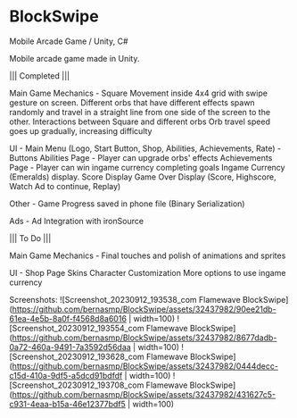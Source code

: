 # BlockSwipe
Mobile Arcade Game / Unity, C#

Mobile arcade game made in Unity.

||| Completed |||

Main Game Mechanics - Square Movement inside 4x4 grid with swipe gesture on screen.
                      Different orbs that have different effects spawn randomly and travel in a straight line from one side of the screen to the other.
                      Interactions between Square and different orbs
                      Orb travel speed goes up gradually, increasing difficulty

UI -  Main Menu (Logo, Start Button, Shop, Abilities, Achievements, Rate) - Buttons
      Abilities Page - Player can upgrade orbs' effects
      Achievements Page - Player can win ingame currency completing goals
      Ingame Currency (Emeralds) display.
      Score Display
      Game Over Display (Score, Highscore, Watch Ad to continue, Replay)

Other - Game Progress saved in phone file (Binary Serialization)

Ads - Ad Integration with ironSource



||| To Do |||

Main Game Mechanics - Final touches and polish of animations and sprites

UI -  Shop Page
      Skins
      Character Customization
      More options to use ingame currency
      
Screenshots:
![Screenshot_20230912_193538_com Flamewave BlockSwipe](https://github.com/bernasmp/BlockSwipe/assets/32437982/90ee21db-61ea-4e5b-8a0f-f4568d8a6016 | width=100)
![Screenshot_20230912_193554_com Flamewave BlockSwipe](https://github.com/bernasmp/BlockSwipe/assets/32437982/8677dadb-0a72-460a-9491-7a3592d56daa | width=100)
![Screenshot_20230912_193628_com Flamewave BlockSwipe](https://github.com/bernasmp/BlockSwipe/assets/32437982/0444decc-c15d-410a-9df5-a5dcd91bdfdf | width=100)
![Screenshot_20230912_193708_com Flamewave BlockSwipe](https://github.com/bernasmp/BlockSwipe/assets/32437982/431627c5-c931-4eaa-b15a-46e12377bdf5 | width=100)
